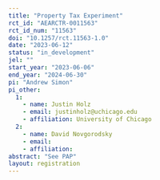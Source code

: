 ```yaml
---
title: "Property Tax Experiment"
rct_id: "AEARCTR-0011563"
rct_id_num: "11563"
doi: "10.1257/rct.11563-1.0"
date: "2023-06-12"
status: "in_development"
jel: ""
start_year: "2023-06-06"
end_year: "2024-06-30"
pi: "Andrew Simon"
pi_other:
  1:
    - name: Justin Holz
    - email: justinholz@uchicago.edu
    - affiliation: University of Chicago
  2:
    - name: David Novgorodsky
    - email: 
    - affiliation: 
abstract: "See PAP"
layout: registration
---
```


